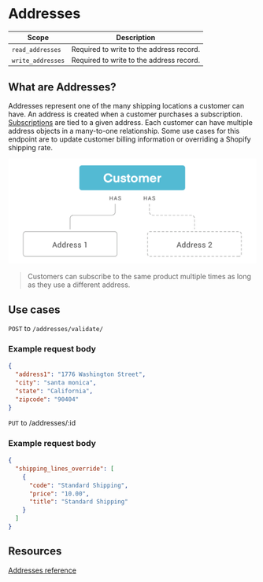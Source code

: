 # Addresses 

|Scope|Description|
|-|-|
|`read_addresses`| Required to write to the address record.|
|`write_addresses`| Required to write to the address record.|

## What are Addresses?
Addresses represent one of the many shipping locations a customer can have. An address is created when a customer purchases a subscription. [Subscriptions](https://developer.rechargepayments.com/#subscriptions) are tied to a given address. Each customer can have multiple address objects in a many-to-one relationship. Some use cases for this endpoint are to update customer billing information or overriding a Shopify shipping rate.

![addresses](assets/images/addresses.png "addresses")

<!-- theme: info -->
> Customers can subscribe to the same product multiple times as long as they use a different address.

## Use cases

<!-- 
type: tab
title: Validate an Address
-->

`POST` to `/addresses/validate/`

### Example request body

```json
{
  "address1": "1776 Washington Street",
  "city": "santa monica",
  "state": "California",
  "zipcode": "90404"
}
```

<!-- 
type: tab
title: Override Shopify shipping lines
-->

`PUT` to /addresses/:id

### Example request body

```json
{
  "shipping_lines_override": [
    {
      "code": "Standard Shipping",
      "price": "10.00",
      "title": "Standard Shipping"
    }
  ]
}
```

<!-- type: tab-end -->

## Resources
[Addresses reference](https://developer.rechargepayments.com/#addresses)